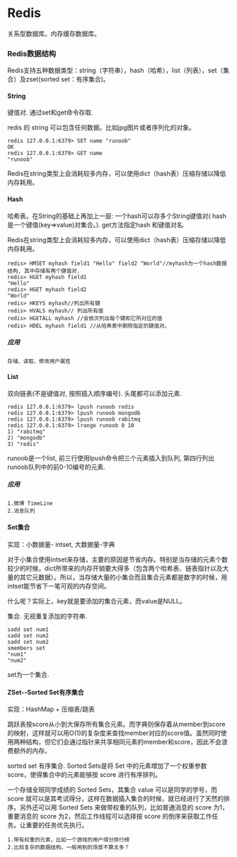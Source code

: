 # Redis

关系型数据库。内存缓存数据库。

### Redis数据结构

Redis支持五种数据类型：string（字符串），hash（哈希），list（列表），set（集合）及zset(sorted set：有序集合)。

#### String

键值对. 通过set和get命令存取.

 redis 的 string 可以包含任何数据。比如jpg图片或者序列化的对象。

```mysql
redis 127.0.0.1:6379> SET name "runoob"
OK
redis 127.0.0.1:6379> GET name
"runoob"
``` 

Redis在string类型上会消耗较多内存，可以使用dict（hash表）压缩存储以降低内存耗用。

#### Hash

哈希表。在String的基础上再加上一层: 一个hash可以存多个String键值对( hash 是一个键值(key=>value)对集合。). get方法指定hash 和键值对名.

Redis在string类型上会消耗较多内存，可以使用dict（hash表）压缩存储以降低内存耗用。

```mysql
redis> HMSET myhash field1 "Hello" field2 "World"//myhash为一个hash数据结构, 其中存储有两个键值对.
redis> HGET myhash field1
"Hello"
redis> HGET myhash field2
"World"
redis> HKEYS myhash//列出所有键
redis> HVALS myhash// 列出所有值
redis> HGETALL myhash //会依次列出每个键和它所对应的值
redis> HDEL myhash field1 //从哈希表中删除指定的键值对。
```

##### 应用

```
存储、读取、修改用户属性
```

#### List

双向链表(不是键值对, 按照插入顺序编号). 头尾都可以添加元素.

```mysql
redis 127.0.0.1:6379> lpush runoob redis
redis 127.0.0.1:6379> lpush runoob mongodb
redis 127.0.0.1:6379> lpush runoob rabitmq
redis 127.0.0.1:6379> lrange runoob 0 10
1) "rabitmq"
2) "mongodb"
3) "redis"
```

runoob是一个list, 前三行使用lpush命令把三个元素插入到队列, 第四行列出runoob队列中的前0-10编号的元素.

##### 应用

```
1.微博 TimeLine
2.消息队列
```

#### Set集合

实现：小数据量- intset, 大数据量-字典

对于小集合使用intset来存储，主要的原因是节省内存。特别是当存储的元素个数较少的时候，dict所带来的内存开销要大得多（包含两个哈希表、链表指针以及大量的其它元数据）。所以，当存储大量的小集合而且集合元素都是数字的时候，用intset能节省下一笔可观的内存空间。

什么呢？实际上，key就是要添加的集合元素，而value是NULL。

集合. 无视重复添加的字符串.

```mysql
sadd set num1
sadd set num2
sadd set num2
smembers set
"num1"
"num2"
```

set为一个集合.

#### ZSet--Sorted Set有序集合

实现：HashMap + 压缩表/跳表

跳跃表按score从小到大保存所有集合元素。而字典则保存着从member到score的映射，这样就可以用O(1)的复杂度来查找member对应的score值。虽然同时使用两种结构，但它们会通过指针来共享相同元素的member和score，因此不会浪费额外的内存。

sorted set 有序集合. Sorted Sets是将 Set 中的元素增加了一个权重参数 score，使得集合中的元素能够按 score 进行有序排列。

一个存储全班同学成绩的 Sorted Sets，其集合 value 可以是同学的学号，而 score 就可以是其考试得分，这样在数据插入集合的时候，就已经进行了天然的排序。另外还可以用 Sorted Sets 来做带权重的队列，比如普通消息的 score 为1，重要消息的 score 为2，然后工作线程可以选择按 score 的倒序来获取工作任务。让重要的任务优先执行。

```
1.带有权重的元素，比如一个游戏的用户得分排行榜
2.比较复杂的数据结构，一般用到的场景不算太多？
```
